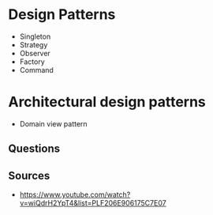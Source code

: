 # Design Patterns
- Singleton
- Strategy
- Observer
- Factory
- Command

# Architectural design patterns
- Domain view pattern

## Questions

## Sources
- https://www.youtube.com/watch?v=wiQdrH2YpT4&list=PLF206E906175C7E07
